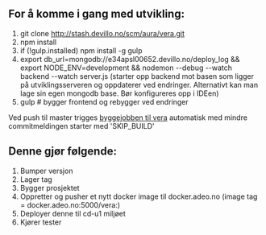 ## For å komme i gang med utvikling:

1. git clone http://stash.devillo.no/scm/aura/vera.git
2. npm install
3. if (!gulp.installed) npm install -g gulp
4. export db_url=mongodb://e34apsl00652.devillo.no/deploy_log && export NODE_ENV=development && nodemon --debug --watch backend --watch server.js
   (starter opp backend mot basen som ligger på utviklingsserveren og oppdaterer ved endringer. Alternativt kan man lage sin egen mongodb base. Bør konfigureres opp i IDEen)
5. gulp # bygger frontend og rebygger ved endringer

Ved push til master trigges [byggejobben til vera](http://aura.devillo.no/view/cd/job/cd_vera/) automatisk med mindre commitmeldingen starter med 'SKIP_BUILD'

## Denne gjør følgende:

1. Bumper versjon
2. Lager tag
3. Bygger prosjektet
4. Oppretter og pusher et nytt docker image til docker.adeo.no (image tag = docker.adeo.no:5000/vera:<versjon>)
5. Deployer denne til cd-u1 miljøet
6. Kjører tester